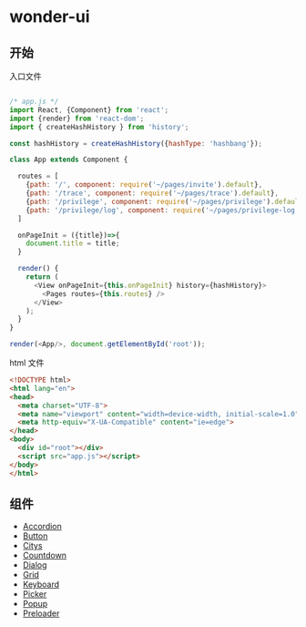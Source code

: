 # wonder-ui

## 开始

入口文件

```js

/* app.js */
import React, {Component} from 'react';
import {render} from 'react-dom';
import { createHashHistory } from 'history';

const hashHistory = createHashHistory({hashType: 'hashbang'});

class App extends Component {

  routes = [
    {path: '/', component: require('~/pages/invite').default},
    {path: '/trace', component: require('~/pages/trace').default},
    {path: '/privilege', component: require('~/pages/privilege').default, exact: true},
    {path: '/privilege/log', component: require('~/pages/privilege-log').default, exact: true},
  ]

  onPageInit = ({title})=>{
    document.title = title;
  }

  render() {
    return (
      <View onPageInit={this.onPageInit} history={hashHistory}>
        <Pages routes={this.routes} />
      </View>
    );
  }
}

render(<App/>, document.getElementById('root'));

```


html 文件


```html
<!DOCTYPE html>
<html lang="en">
<head>
  <meta charset="UTF-8">
  <meta name="viewport" content="width=device-width, initial-scale=1.0">
  <meta http-equiv="X-UA-Compatible" content="ie=edge">
</head>
<body>
  <div id="root"></div>
  <script src="app.js"></script>
</body>
</html>

```




## 组件

- [Accordion](./docs/Accordion.md)
- [Button](./docs/Button.md)
- [Citys](./docs/Citys.md)
- [Countdown](./docs/Countdown.md)
- [Dialog](./docs/Dialog.md)
- [Grid](./docs/Grid.md)
- [Keyboard](./docs/Keyboard.md)
- [Picker](./docs/Picker.md)
- [Popup](./docs/Popup.md)
- [Preloader](./docs/Preloader.md)
